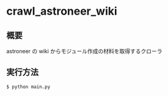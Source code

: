 # crawl_astroneer_wiki

## 概要

astroneer の wiki からモジュール作成の材料を取得するクローラ

## 実行方法

```
$ python main.py
```
